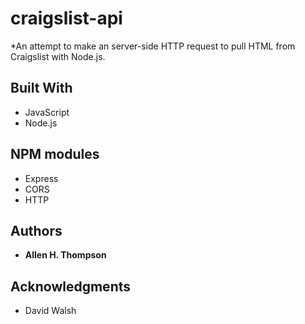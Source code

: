 # craigslist-api
*An attempt to make an server-side HTTP request to pull HTML from Craigslist with Node.js.

## Built With
* JavaScript
* Node.js

## NPM modules
* Express
* CORS
* HTTP

## Authors
* **Allen H. Thompson**

## Acknowledgments
* David Walsh
